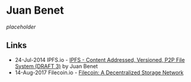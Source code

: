 
# Juan Benet

_placeholder_

## Links

* 24-Jul-2014 IPFS.io - [IPFS - Content Addressed, Versioned, P2P File System (DRAFT 3)](https://ipfs.io/ipfs/QmR7GSQM93Cx5eAg6a6yRzNde1FQv7uL6X1o4k7zrJa3LX/ipfs.draft3.pdf) by Juan Benet
* 14-Aug-2017 Filecoin.io - [Filecoin: A Decentralized Storage Network](https://filecoin.io/filecoin.pdf)
